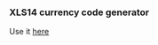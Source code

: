 ### XLS14 currency code generator
Use it [here](https://richardah.github.io/xls14-currency-code-generator/index.html)
